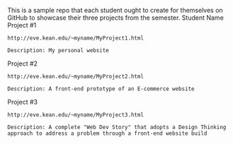 This is a sample repo that each student ought to create for themselves on GitHub to showcase their three projects from the semester.
Student Name
Project #1

    http://eve.kean.edu/~myname/MyProject1.html

    Description: My personal website

Project #2

    http://eve.kean.edu/~myname/MyProject2.html

    Description: A front-end prototype of an E-commerce website

Project #3

    http://eve.kean.edu/~myname/MyProject3.html

    Description: A complete "Web Dev Story" that adopts a Design Thinking approach to address a problem through a front-end website build
